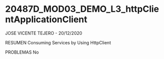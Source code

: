 # 20487D_MOD03_DEMO_L3_httpClientApplicationClient

JOSE VICENTE TEJERO - 20/12/2020

RESUMEN
Consuming Services by Using HttpClient


PROBLEMAS
No
